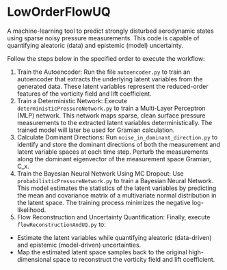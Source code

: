 # LowOrderFlowUQ
A machine-learning tool to predict strongly disturbed aerodynamic states using sparse noisy pressure measurements. This code is capable of quantifying aleatoric (data) and epistemic (model) uncertainty. 

Follow the steps below in the specified order to execute the workflow:
1. Train the Autoencoder:
Run the file `autoencoder.py` to train an autoencoder that extracts the underlying latent variables from the generated data. These latent variables represent the reduced-order features of the vorticity field and lift coefficient.
2. Train a Deterministic Network:
Execute `deterministicPressureNetwork.py` to train a Multi-Layer Perceptron (MLP) network. This network maps sparse, clean surface pressure measurements to the extracted latent variables deterministically. The trained model will later be used for Gramian calculation.
3. Calculate Dominant Directions:
Run `noise_in_dominant_direction.py` to identify and store the dominant directions of both the measurement and latent variable spaces at each time step. Perturb the measurements along the dominant eigenvector of the measurement space Gramian, C_x.
4. Train the Bayesian Neural Network Using MC Dropout:
Use `probabilisticPressureNetwork.py` to train a Bayesian Neural Network. This model estimates the statistics of the latent variables by predicting the mean and covariance matrix of a multivariate normal distribution in the latent space. The training process minimizes the negative log-likelihood.
5. Flow Reconstruction and Uncertainty Quantification:
Finally, execute `flowReconstructionAndUQ.py` to:
- Estimate the latent variables while quantifying aleatoric (data-driven) and epistemic (model-driven) uncertainties.
- Map the estimated latent space samples back to the original high-dimensional space to reconstruct the vorticity field and lift coefficient.

